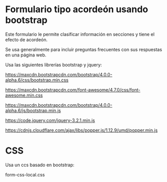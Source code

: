 # Formulario tipo acordeón usando bootstrap

Este formulario le permite clasificar información en secciones y tiene el efecto de acordeón.

Se usa generalmente para incluir preguntas frecuentes con sus respuestas en una página web.

Usa las siguientes librerías bootstrap y jquery:

https://maxcdn.bootstrapcdn.com/bootstrap/4.0.0-alpha.6/css/bootstrap.min.css

https://maxcdn.bootstrapcdn.com/font-awesome/4.7.0/css/font-awesome.min.css

https://maxcdn.bootstrapcdn.com/bootstrap/4.0.0-alpha.6/js/bootstrap.min.js

https://code.jquery.com/jquery-3.2.1.min.js

https://cdnjs.cloudflare.com/ajax/libs/popper.js/1.12.9/umd/popper.min.js

# CSS

Usa un ccs basado en bootstrap:

form-css-local.css